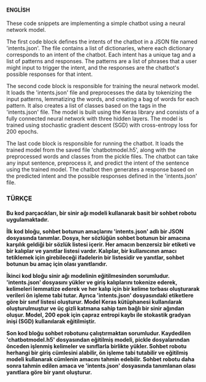 <html>
<body>
<h4>
  ENGLİSH
</h4
<h5>
These code snippets are implementing a simple chatbot using a neural network model.

The first code block defines the intents of the chatbot in a JSON file named 'intents.json'. The file contains a list of dictionaries, where each dictionary corresponds to an intent of the chatbot. Each intent has a unique tag and a list of patterns and responses. The patterns are a list of phrases that a user might input to trigger the intent, and the responses are the chatbot's possible responses for that intent.

The second code block is responsible for training the neural network model. It loads the 'intents.json' file and preprocesses the data by tokenizing the input patterns, lemmatizing the words, and creating a bag of words for each pattern. It also creates a list of classes based on the tags in the 'intents.json' file. The model is built using the Keras library and consists of a fully connected neural network with three hidden layers. The model is trained using stochastic gradient descent (SGD) with cross-entropy loss for 200 epochs.

The last code block is responsible for running the chatbot. It loads the trained model from the saved file 'chatbotmodel.h5', along with the preprocessed words and classes from the pickle files. The chatbot can take any input sentence, preprocess it, and predict the intent of the sentence using the trained model. The chatbot then generates a response based on the predicted intent and the possible responses defined in the 'intents.json' file.

</h5>
<h3>
TÜRKÇE
</h3>
<h4>
Bu kod parçacıkları, bir sinir ağı modeli kullanarak basit bir sohbet robotu uygulamaktadır.

İlk kod bloğu, sohbet botunun amaçlarını 'intents.json' adlı bir JSON dosyasında tanımlar. Dosya, her sözlüğün sohbet botunun bir amacına karşılık geldiği bir sözlük listesi içerir. Her amacın benzersiz bir etiketi ve bir kalıplar ve yanıtlar listesi vardır. Kalıplar, bir kullanıcının amacı tetiklemek için girebileceği ifadelerin bir listesidir ve yanıtlar, sohbet botunun bu amaç için olası yanıtlarıdır.

İkinci kod bloğu sinir ağı modelinin eğitilmesinden sorumludur. 'intents.json' dosyasını yükler ve giriş kalıplarını tokenize ederek, kelimeleri lemmatize ederek ve her kalıp için bir kelime torbası oluşturarak verileri ön işleme tabi tutar. Ayrıca 'intents.json' dosyasındaki etiketlere göre bir sınıf listesi oluşturur. Model Keras kütüphanesi kullanılarak oluşturulmuştur ve üç gizli katmana sahip tam bağlı bir sinir ağından oluşur. Model, 200 epok için çapraz entropi kaybı ile stokastik gradyan inişi (SGD) kullanılarak eğitilmiştir.

Son kod bloğu sohbet robotunu çalıştırmaktan sorumludur. Kaydedilen 'chatbotmodel.h5' dosyasından eğitilmiş modeli, pickle dosyalarından önceden işlenmiş kelimeler ve sınıflarla birlikte yükler. Sohbet robotu herhangi bir giriş cümlesini alabilir, ön işleme tabi tutabilir ve eğitilmiş modeli kullanarak cümlenin amacını tahmin edebilir. Sohbet robotu daha sonra tahmin edilen amaca ve 'intents.json' dosyasında tanımlanan olası yanıtlara göre bir yanıt oluşturur.
</h4>
</body>
</html>
